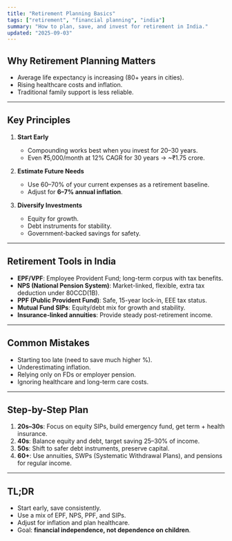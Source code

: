 ```yaml
---
title: "Retirement Planning Basics"
tags: ["retirement", "financial planning", "india"]
summary: "How to plan, save, and invest for retirement in India."
updated: "2025-09-03"
---
```


## Why Retirement Planning Matters
- Average life expectancy is increasing (80+ years in cities).  
- Rising healthcare costs and inflation.  
- Traditional family support is less reliable.  

---

## Key Principles
1. **Start Early**  
   - Compounding works best when you invest for 20–30 years.  
   - Even ₹5,000/month at 12% CAGR for 30 years → ~₹1.75 crore.  

2. **Estimate Future Needs**  
   - Use 60–70% of your current expenses as a retirement baseline.  
   - Adjust for **6–7% annual inflation**.  

3. **Diversify Investments**  
   - Equity for growth.  
   - Debt instruments for stability.  
   - Government-backed savings for safety.  

---

## Retirement Tools in India
- **EPF/VPF**: Employee Provident Fund; long-term corpus with tax benefits.  
- **NPS (National Pension System)**: Market-linked, flexible, extra tax deduction under 80CCD(1B).  
- **PPF (Public Provident Fund)**: Safe, 15-year lock-in, EEE tax status.  
- **Mutual Fund SIPs**: Equity/debt mix for growth and stability.  
- **Insurance-linked annuities**: Provide steady post-retirement income.  

---

## Common Mistakes
- Starting too late (need to save much higher %).  
- Underestimating inflation.  
- Relying only on FDs or employer pension.  
- Ignoring healthcare and long-term care costs.  

---

## Step-by-Step Plan
1. **20s–30s**: Focus on equity SIPs, build emergency fund, get term + health insurance.  
2. **40s**: Balance equity and debt, target saving 25–30% of income.  
3. **50s**: Shift to safer debt instruments, preserve capital.  
4. **60+**: Use annuities, SWPs (Systematic Withdrawal Plans), and pensions for regular income.  

---

## TL;DR
- Start early, save consistently.  
- Use a mix of EPF, NPS, PPF, and SIPs.  
- Adjust for inflation and plan healthcare.  
- Goal: **financial independence, not dependence on children**.  
